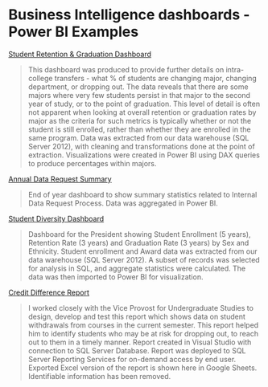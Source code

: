 # Business Intelligence dashboards - Power BI Examples

[Student Retention & Graduation Dashboard](https://app.powerbi.com/view?r=eyJrIjoiZDA1MmE5M2QtMGYwZi00NDlhLTkxN2QtNjA1OTI5OGZjYTk1IiwidCI6IjE3ZGNiMDBjLTY5NDEtNDA1MC1iNjllLWJkN2ViODk1MTcxMiIsImMiOjZ9)
> This dashboard was produced to provide further details on intra-college transfers - what % of students are changing major, changing department, or dropping out. The data reveals that there are some majors where very few students persist in that major to the second year of study, or to the point of graduation. This level of detail is often not apparent when looking at overall retention or graduation rates by major as the criteria for such metrics is typically whether or not the student is still enrolled, rather than whether they are enrolled in the same program. 
> Data was extracted from our data warehouse (SQL Server 2012), with cleaning and transformations done at the point of extraction. Visualizations were created in Power BI using DAX queries to produce percentages within majors.

[Annual Data Request Summary](https://app.powerbi.com/view?r=eyJrIjoiYmE5NjRlZGMtN2NjMS00ZWI2LTkyZjctNmQ0YzkxZmMwZWI5IiwidCI6IjE3ZGNiMDBjLTY5NDEtNDA1MC1iNjllLWJkN2ViODk1MTcxMiIsImMiOjZ9)
>End of year dashboard to show summary statistics related to Internal Data Request Process.
>Data was aggregated in Power BI.

[Student Diversity Dashboard](https://app.powerbi.com/view?r=eyJrIjoiZGZjMWI4YzctY2I2Zi00MTJkLThiNGItMDdkODEyYmMzOTIwIiwidCI6IjE3ZGNiMDBjLTY5NDEtNDA1MC1iNjllLWJkN2ViODk1MTcxMiIsImMiOjZ9)
> Dashboard for the President showing Student Enrollment (5 years), Retention Rate (3 years) and Graduation Rate (3 years) by Sex and Ethnicity.
> Student enrollment and Award data was extracted from our data warehouse (SQL Server 2012). A subset of records was selected for analysis in SQL, and aggregate statistics were calculated. The data was then imported to Power BI for visualization.

[Credit Difference Report](https://drive.google.com/file/d/11Nazrl0Bs6i-6FlqHTZ_UNTk6WmDtrWO/view)
>I worked closely with the Vice Provost for Undergraduate Studies to design, develop and test this report which shows data on student withdrawals from courses in the current semester. This report helped him to identify students who may be at risk for dropping out, to reach out to them in a timely manner.
>Report created in Visual Studio with connection to SQL Server Database. Report was deployed to SQL Server Reporting Services for on-demand access by end user. Exported Excel version of the report is shown here in Google Sheets. Identifiable information has been removed.
